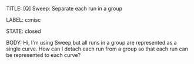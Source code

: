 TITLE:
[Q] Sweep: Separate each run in a group

LABEL:
c:misc

STATE:
closed

BODY:
Hi, I'm using Sweep but all runs in a group are represented as a single curve. How can I detach each run from a group so that each run can be represented to each curve?



